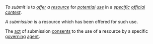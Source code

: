 *To submit* is to *[offer](https://github.com/gcassel/Modular-Organization-Terminology/blob/master/terms/offer.md) a [resource](https://github.com/gcassel/Modular-Organization-Terminology/blob/master/terms/resource.md)* for *[potential](https://github.com/gcassel/Modular-Organization-Terminology/blob/master/terms/potential.md) [use](https://github.com/gcassel/Modular-Organization-Terminology/blob/master/terms/use.md)* in a *[specific](https://github.com/gcassel/Modular-Organization-Terminology/blob/master/terms/specific.md) [official](https://github.com/gcassel/Modular-Organization-Terminology/blob/master/terms/official.md) [context](https://github.com/gcassel/Modular-Organization-Terminology/blob/master/terms/context.md)*.
		
*A submission* is a resource which has been offered for such use.

The [act](https://github.com/gcassel/Modular-Organization-Terminology/blob/master/terms/action.md) of submission [consents](https://github.com/gcassel/Modular-Organization-Terminology/blob/master/terms/consent.md) to the use of a resource by a specific [governing](https://github.com/gcassel/Modular-Organization-Terminology/blob/master/terms/governance.md) [agent](https://github.com/gcassel/Modular-Organization-Terminology/blob/master/terms/agent.md).
